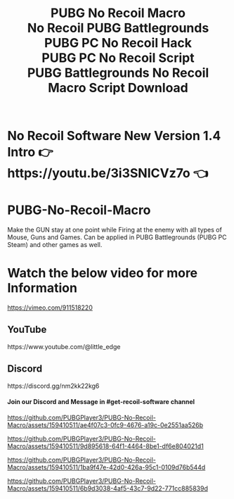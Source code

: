 
<h1 align="center">
  <br>
  PUBG No Recoil Macro
  <br>
  No Recoil PUBG Battlegrounds
  <br>
  PUBG PC No Recoil Hack
  <br>
  PUBG PC No Recoil Script
  <br>
  PUBG Battlegrounds No Recoil Macro Script Download
</h1>

<br>
<h1>No Recoil Software New Version 1.4 Intro  👉 https://youtu.be/3i3SNICVz7o 👈</h1>

# PUBG-No-Recoil-Macro
Make the GUN stay at one point while Firing at the enemy with all types of Mouse, Guns and Games. Can be applied in PUBG Battlegrounds (PUBG PC Steam) and other games as well.

# Watch the below video for more Information
https://vimeo.com/911518220

<h2>YouTube</h2>
https://www.youtube.com/@little_edge
<br>
<h2>Discord</h2>
https://discord.gg/nm2kk22kg6
<h4>Join our Discord and Message in #get-recoil-software channel</h4>

https://github.com/PUBGPlayer3/PUBG-No-Recoil-Macro/assets/159410511/ae4f07c3-0fc9-4676-a19c-0e2551aa526b


https://github.com/PUBGPlayer3/PUBG-No-Recoil-Macro/assets/159410511/9d895618-64f1-4464-8be1-df6e804021d1


https://github.com/PUBGPlayer3/PUBG-No-Recoil-Macro/assets/159410511/1ba9f47e-42d0-426a-95c1-0109d76b544d


https://github.com/PUBGPlayer3/PUBG-No-Recoil-Macro/assets/159410511/6b9d3038-4af5-43c7-9d22-771cc885839d














